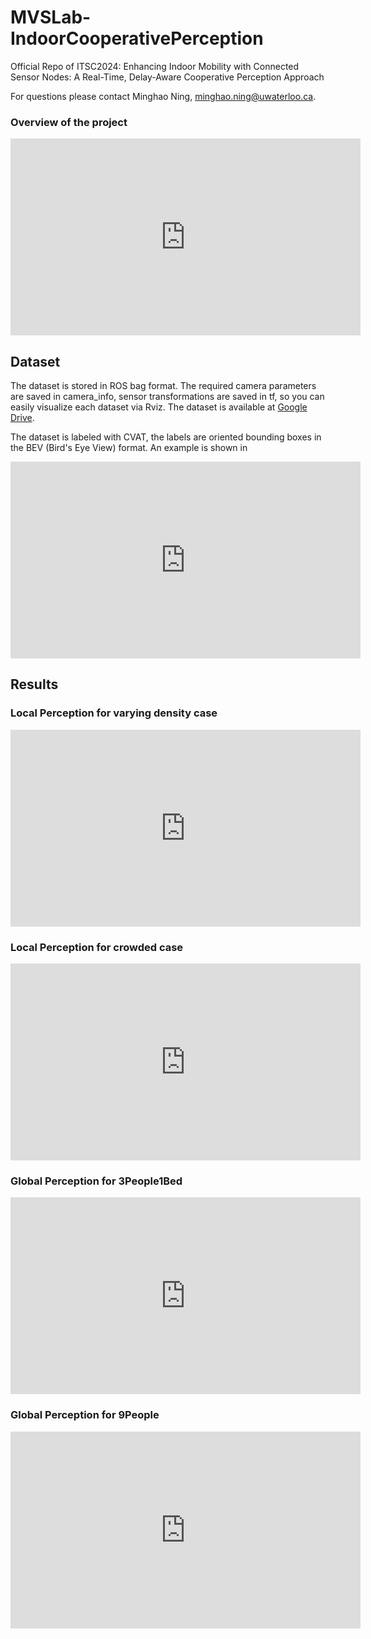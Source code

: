 # MVSLab-IndoorCooperativePerception
Official Repo of ITSC2024: Enhancing Indoor Mobility with Connected Sensor Nodes: A Real-Time, Delay-Aware Cooperative Perception Approach

For questions please contact Minghao Ning, minghao.ning@uwaterloo.ca.

### Overview of the project
<iframe width="560" height="315" src="https://www.youtube.com/embed/YsNX8Ubo7pk?si=ab3iLMfKaPM2Ztsu" title="YouTube video player" frameborder="0" allow="accelerometer; autoplay; clipboard-write; encrypted-media; gyroscope; picture-in-picture; web-share" referrerpolicy="strict-origin-when-cross-origin" allowfullscreen></iframe>

## Dataset
The dataset is stored in ROS bag format. The required camera parameters are saved in camera_info, sensor transformations are saved in tf, so you can easily visualize each dataset via Rviz. The dataset is available at [Google Drive](https://drive.google.com/drive/folders/1_2UOGiY8OORMtG4qc-np3rAN6A3O275M?usp=sharing).

The dataset is labeled with CVAT, the labels are oriented bounding boxes in the BEV (Bird's Eye View) format. An example is shown in
<iframe width="560" height="315" src="https://www.youtube.com/embed/UVUcsEo8Olw?si=lR1AxJ_omYrJEtYZ" title="YouTube video player" frameborder="0" allow="accelerometer; autoplay; clipboard-write; encrypted-media; gyroscope; picture-in-picture; web-share" referrerpolicy="strict-origin-when-cross-origin" allowfullscreen></iframe>

## Results
### Local Perception for varying density case
<iframe width="560" height="315" src="https://www.youtube.com/embed/yXRH-UHOn6I?si=Cf6x946FOw7mfgfk" title="YouTube video player" frameborder="0" allow="accelerometer; autoplay; clipboard-write; encrypted-media; gyroscope; picture-in-picture; web-share" referrerpolicy="strict-origin-when-cross-origin" allowfullscreen></iframe>

### Local Perception for crowded case
<iframe width="560" height="315" src="https://www.youtube.com/embed/bZyYKFu86tI?si=YEx1epUDQK8qd3yc" title="YouTube video player" frameborder="0" allow="accelerometer; autoplay; clipboard-write; encrypted-media; gyroscope; picture-in-picture; web-share" referrerpolicy="strict-origin-when-cross-origin" allowfullscreen></iframe>

### Global Perception for 3People1Bed
<iframe width="560" height="315" src="https://www.youtube.com/embed/ESNUPyDQLdw?si=4yiqX2l6RYHPSye1" title="YouTube video player" frameborder="0" allow="accelerometer; autoplay; clipboard-write; encrypted-media; gyroscope; picture-in-picture; web-share" referrerpolicy="strict-origin-when-cross-origin" allowfullscreen></iframe>

### Global Perception for 9People
<iframe width="560" height="315" src="https://www.youtube.com/embed/y_sCzz1o6HM?si=1mjJ9oofWXOuXlpd" title="YouTube video player" frameborder="0" allow="accelerometer; autoplay; clipboard-write; encrypted-media; gyroscope; picture-in-picture; web-share" referrerpolicy="strict-origin-when-cross-origin" allowfullscreen></iframe>